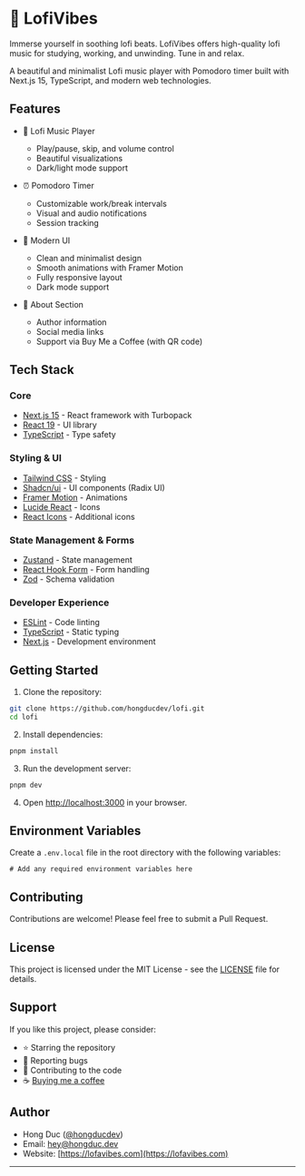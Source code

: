 # 🌿 LofiVibes

Immerse yourself in soothing lofi beats. LofiVibes offers high-quality lofi music for studying, working, and unwinding. Tune in and relax.

A beautiful and minimalist Lofi music player with Pomodoro timer built with Next.js 15, TypeScript, and modern web technologies.

## Features

-   🎵 Lofi Music Player

    -   Play/pause, skip, and volume control
    -   Beautiful visualizations
    -   Dark/light mode support

-   ⏰ Pomodoro Timer

    -   Customizable work/break intervals
    -   Visual and audio notifications
    -   Session tracking

-   🎨 Modern UI

    -   Clean and minimalist design
    -   Smooth animations with Framer Motion
    -   Fully responsive layout
    -   Dark mode support

-   👤 About Section
    -   Author information
    -   Social media links
    -   Support via Buy Me a Coffee (with QR code)

## Tech Stack

### Core

-   [Next.js 15](https://nextjs.org/) - React framework with Turbopack
-   [React 19](https://react.dev/) - UI library
-   [TypeScript](https://www.typescriptlang.org/) - Type safety

### Styling & UI

-   [Tailwind CSS](https://tailwindcss.com/) - Styling
-   [Shadcn/ui](https://ui.shadcn.com/) - UI components (Radix UI)
-   [Framer Motion](https://www.framer.com/motion/) - Animations
-   [Lucide React](https://lucide.dev/) - Icons
-   [React Icons](https://react-icons.github.io/react-icons/) - Additional icons

### State Management & Forms

-   [Zustand](https://zustand-demo.pmnd.rs/) - State management
-   [React Hook Form](https://react-hook-form.com/) - Form handling
-   [Zod](https://zod.dev/) - Schema validation

### Developer Experience

-   [ESLint](https://eslint.org/) - Code linting
-   [TypeScript](https://www.typescriptlang.org/) - Static typing
-   [Next.js](https://nextjs.org/) - Development environment

## Getting Started

1. Clone the repository:

```bash
git clone https://github.com/hongducdev/lofi.git
cd lofi
```

2. Install dependencies:

```bash
pnpm install
```

3. Run the development server:

```bash
pnpm dev
```

4. Open [http://localhost:3000](http://localhost:3000) in your browser.

## Environment Variables

Create a `.env.local` file in the root directory with the following variables:

```env
# Add any required environment variables here
```

## Contributing

Contributions are welcome! Please feel free to submit a Pull Request.

## License

This project is licensed under the MIT License - see the [LICENSE](LICENSE) file for details.

## Support

If you like this project, please consider:

-   ⭐ Starring the repository
-   🐛 Reporting bugs
-   🤝 Contributing to the code
-   ☕ [Buying me a coffee](https://buymeacoffee.com/hongducdev)

## Author

-   Hong Duc ([@hongducdev](https://github.com/hongducdev))
-   Email: hey@hongduc.dev
-   Website: [https://lofavibes.com](https://lofavibes.com)

---
